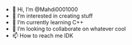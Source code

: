 - 👋 Hi, I’m @Mahdi0001000
- 👀 I’m interested in creating stuff 
- 🌱 I’m currently learning C++
- 💞️ I’m looking to collaborate on whatever cool
- 📫 How to reach me IDK
